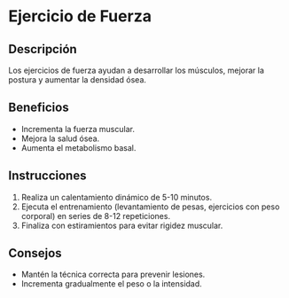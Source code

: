 # Ejercicio de Fuerza

## Descripción
Los ejercicios de fuerza ayudan a desarrollar los músculos, mejorar la postura y aumentar la densidad ósea.

## Beneficios
- Incrementa la fuerza muscular.
- Mejora la salud ósea.
- Aumenta el metabolismo basal.

## Instrucciones
1. Realiza un calentamiento dinámico de 5-10 minutos.
2. Ejecuta el entrenamiento (levantamiento de pesas, ejercicios con peso corporal) en series de 8-12 repeticiones.
3. Finaliza con estiramientos para evitar rigidez muscular.

## Consejos
- Mantén la técnica correcta para prevenir lesiones.
- Incrementa gradualmente el peso o la intensidad.
